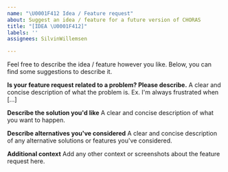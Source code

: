 ```yaml
---
name: "\U0001F412 Idea / Feature request"
about: Suggest an idea / feature for a future version of CHORAS
title: "[IDEA \U0001F412]"
labels: ''
assignees: SilvinWillemsen

---
```


Feel free to describe the idea / feature however you like. Below, you can find some suggestions to describe it.

**Is your feature request related to a problem? Please describe.**
A clear and concise description of what the problem is. Ex. I'm always frustrated when [...]

**Describe the solution you'd like**
A clear and concise description of what you want to happen.

**Describe alternatives you've considered**
A clear and concise description of any alternative solutions or features you've considered.

**Additional context**
Add any other context or screenshots about the feature request here.
